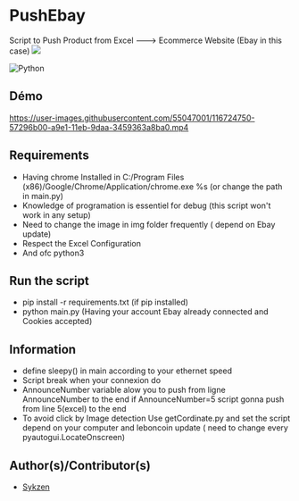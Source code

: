 # PushEbay
Script to Push Product from Excel ---> Ecommerce Website (Ebay in this case)
<img src="https://img.icons8.com/color/48/000000/python.png"/>  

![Python](https://img.shields.io/badge/-Python-yellow)  

## Démo


https://user-images.githubusercontent.com/55047001/116724750-57296b00-a9e1-11eb-9daa-3459363a8ba0.mp4



## Requirements

- Having chrome Installed in C:/Program Files (x86)/Google/Chrome/Application/chrome.exe %s (or change the path in main.py)
- Knowledge of programation is essentiel for debug (this script won't work in any setup)
- Need to change the image in img folder frequently ( depend on Ebay update)
- Respect the Excel Configuration 
- And ofc python3
## Run the script
- pip install -r requirements.txt (if pip installed)
- python main.py (Having your account Ebay already connected and Cookies accepted)






## Information
- define sleepy() in main according to your ethernet speed
- Script break when your connexion do
- AnnounceNumber variable alow you to push from ligne AnnounceNumber to the end if AnnounceNumber=5 script gonna push from line 5(excel) to the end
- To avoid click by Image detection Use getCordinate.py and set the script depend on your computer and leboncoin update ( need to change every pyautogui.LocateOnscreen)



## Author(s)/Contributor(s)
- [Sykzen](https://github.com/Sykzen) 
